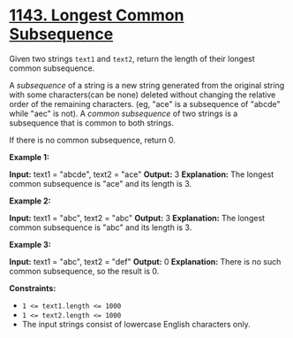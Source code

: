 # [1143. Longest Common Subsequence](https://leetcode.com/problems/longest-common-subsequence/)

Given two strings `text1` and `text2`, return the length of their longest common subsequence.

A _subsequence_ of a string is a new string generated from the original string with some characters(can be none) deleted without changing the relative order of the remaining characters. (eg, "ace" is a subsequence of "abcde" while "aec" is not). A *common subsequence* of two strings is a subsequence that is common to both strings.

If there is no common subsequence, return 0.

**Example 1:**

**Input:** text1 = "abcde", text2 = "ace"
**Output:** 3
**Explanation:** The longest common subsequence is "ace" and its length is 3.

**Example 2:**

**Input:** text1 = "abc", text2 = "abc"
**Output:** 3
**Explanation:** The longest common subsequence is "abc" and its length is 3.

**Example 3:**

**Input:** text1 = "abc", text2 = "def"
**Output:** 0
**Explanation:** There is no such common subsequence, so the result is 0.

**Constraints:**

- `1 <= text1.length <= 1000`
- `1 <= text2.length <= 1000`
- The input strings consist of lowercase English characters only.
